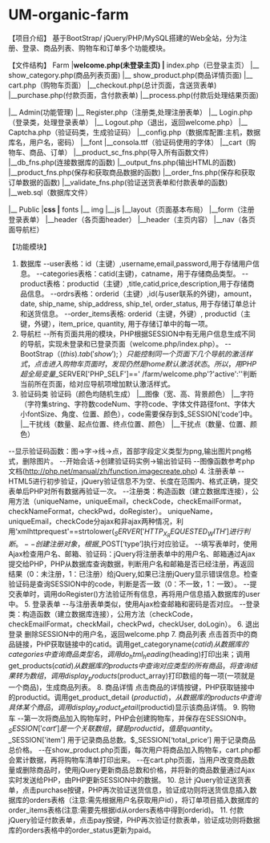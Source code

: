 # UM-organic-farm
【项目介绍】
基于BootStrap/ jQuery/PHP/MySQL搭建的Web全站，分为注册、登录、商品列表、购物车和订单多个功能模块。


【文件结构】
Farm
|__welcome.php(未登录主页)
|__ index.php（已登录主页）
|__ show_category.php(商品列表页面)
|__ show_product.php(商品详情页面)
|__ cart.php（购物车页面）
|__checkout.php(总计页面，含送货表单)
|__purchase.php(付款页面，含付款表单)
|__process.php(付款后处理结果页面)

|__ Admin(功能管理)
	|__ Register.php（注册类,处理注册表单）
	|__ Login.php（登录类，处理登录表单）
	|__ Logout.php（退出，返回welcome.php）
	|__ Captcha.php（验证码类，生成验证码）
	|__config.php（数据库配置:主机，数据库名，用户名，密码）
	|__font
		|__consola.ttf（验证码使用的字体）
	|__cart（购物车、商品、订单）
		|__product_sc_fns.php(导入所有函数文件)
	|__db_fns.php(连接数据库的函数)
	|__output_fns.php(输出HTML的函数)
	|__product_fns.php(保存和获取商品数据的函数)
	|__order_fns.php(保存和获取订单数据的函数)
	|__validate_fns.php(验证送货表单和付款表单的函数)
	|__web.sql（数据库文件）

|__ Public
	|__css
	|__ fonts
	|__ img
	|__js
	|__layout（页面基本布局）
	|__form（注册登录表单）
	|__header（各页面header）
	|__header（主页内容）
	|__nav（各页面导航栏）
	
	
【功能模块】
1.	数据库
--user表格：id（主键）,username,email,password,用于存储用户信息。
--categories表格：catid(主键)，catname，用于存储商品类型。
--product表格：productid（主键）,title,catid,price,description,用于存储商品信息。
--ordrs表格：orderid（主键）,id(与user联系的外键)，amount，date, ship_name, ship_address, ship_tel, order_status, 用于存储订单总计和送货信息。
--order_items表格: orderid（主键，外键）, productid（主键，外键），item_price, quantity, 用于存储订单中的每一项。
2.	导航栏
--所有页面共用的模块，PHP根据SESSION中有无用户信息生成不同的导航，实现未登录和已登录页面（welcome.php/index.php）。
--BootStrap（$(this).tab('show');）只能控制同一个页面下几个导航的激活样式，点击进入购物车页面时，发现仍然是home默认激活状态。所以，用PHP超全局变量$_SERVER['PHP_SELF']==' /farm/welcome.php'?'active':''判断当前所在页面，给对应导航项增加默认激活样式。
3.	验证码类
验证码（颜色均随机生成）
|__图像（宽、高、背景颜色）
|__字符（字符集string、字符数codeNum、字符code、字体文件路径font、字体大小fontSize、角度、位置、颜色），code需要保存到$_SESSION[‘code’]中。
|__干扰线（数量、起点位置、终点位置、颜色）
|__干扰点（数量、位置、颜色）

--显示验证码函数：图->字->线->点，首部字段定义类型为png,输出图片png格式，删除图片。
--开始会话->创建验证码实例->输出验证码
--图像函数参考php文档(http://php.net/manual/zh/function.imagecreate.php)
4.	注册表单
--HTML5进行初步验证，jQuery验证信息不为空、长度在范围内、格式正确，提交表单后PHP对所有数据再验证一次。
--注册类：构造函数（建立数据库连接），公用方法（uniqueName，uniqueEmail，checkCode，checkEmailFormat，checkNameFormat，checkPwd，doRegister）。
uniqueName，uniqueEmail，checkCode分ajax和非ajax两种情况，利用‘xmlhttprequest'==strtolower($_SERVER['HTTP_X_REQUESTED_WITH']进行判断。
--创建注册对象，根据$_POST[‘type’]执行对应验证。
--填写表单时，使用Ajax检查用户名、邮箱、验证码：jQuery将注册表单中的用户名、邮箱通过Ajax提交给PHP，PHP从数据库查询数据，判断用户名和邮箱是否已经注册，再返回结果（0：未注册，1：已注册）给jQuery,如果已注册jQuery显示错误信息。检查验证码是查询SESSION中的code，判断是否一致（0：不一致，1：一致）。
--提交表单时，调用doRegister()方法验证所有信息，再将用户信息插入数据库的user中。
5.	登录表单
--与注册表单类似，使用Ajax检查邮箱和密码是否对应。
--登录类：构造函数（建立数据库连接），公用方法（checkCode，checkEmailFormat，checkMail，checkPwd，checkUser, doLogin）。
6.	退出登录
删除SESSION中的用户名，返回welcome.php
7.	商品列表
点击首页中的商品链接，PHP获取链接中的catid。调用get_categoryname($catid) 从数据库的categories中查询商品类型名，调用do_html_heading($heading)打印出来；调用get_products($catid)从数据库的products中查询对应类型的所有商品，将查询结果转为数组，调用display_products($product_array)打印数组的每一项(一项就是一个商品)，生成商品列表。
8.	商品详情
点击商品的详情按键，PHP获取链接中的productid。调用get_product_detail ($productid)，从数据库的products中查询具体某个商品，调用display_product_detail($productid)显示该商品详情。
9.	购物车
--第一次将商品加入购物车时，PHP会创建购物车，并保存在SESSION中。$_SESSION['cart']是一个关联数组，键是productid，值是quantity。$_SESSION['item'] 用于记录商品总数。$_SESSION[‘total_price’] 用于记录商品总价格。
--在show_product.php页面，每次用户将商品加入购物车，cart.php都会累计数据，再将购物车清单打印出来。
--在cart.php页面，当用户改变商品数量或删除商品时，使用jQuery更新商品总数和价格，并将新的商品数量通过Ajax实时发送给PHP，由PHP更新SESSION中的数据。
10.	总计
jQuery验证送货表单，点击purchase按键，PHP再次验证送货信息，验证成功则将送货信息插入数据库的orders表格（注意:需先根据用户名获取用户id），将订单项目插入数据库的order_items表格(注意:需要先根据id从orders表格中得到orderid)。
11.	付款
jQuery验证付款表单，点击pay按键，PHP再次验证付款表单，验证成功则将数据库的orders表格中的order_status更新为paid。


